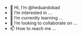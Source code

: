 - 👋 Hi, I’m @heduardobad
- 👀 I’m interested in ...
- 🌱 I’m currently learning ...
- 💞️ I’m looking to collaborate on ...
- 📫 How to reach me ...

<!---
heduardobad/heduardobad is a ✨ special ✨ repository because its `README.md` (this file) appears on your GitHub profile.
You can click the Preview link to take a look at your changes.
--->
